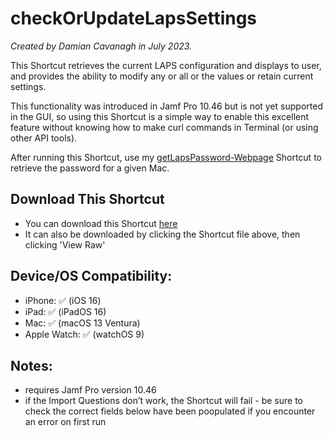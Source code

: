 # checkOrUpdateLapsSettings

*Created by Damian Cavanagh in July 2023.*

This Shortcut retrieves the current LAPS configuration and displays to user, and provides the ability to modify any or all or the values or retain current settings.

This functionality was introduced in Jamf Pro 10.46 but is not yet supported in the GUI, so using this Shortcut is a simple way to enable this excellent feature without knowing how to make curl commands in Terminal (or using other API tools). 

After running this Shortcut, use my [getLapsPassword-Webpage](https://github.com/dhcav/ShortcutsForJamfPro/blob/main/getLapsPassword-Webpage/getLapsPassword-WebPage.jpa.mac.mm.shortcut) Shortcut to retrieve the password for a given Mac.

## Download This Shortcut
- You can download this Shortcut [here](https://github.com/dhcav/ShortcutsForJamfPro/raw/main/checkOrUpdateLapsSettings/checkOrUpdateLapsSettings.shortcut)
- It can also be downloaded by clicking the Shortcut file above, then clicking 'View Raw'


## Device/OS Compatibility: 
- iPhone: ✅ (iOS 16)
- iPad: ✅ (iPadOS 16)
- Mac: ✅ (macOS 13 Ventura)
- Apple Watch: ✅ (watchOS 9)

## Notes:
- requires Jamf Pro version 10.46
- if the Import Questions don’t work, the Shortcut will fail - be sure to check the correct fields below have been poopulated if you encounter an error on first run
